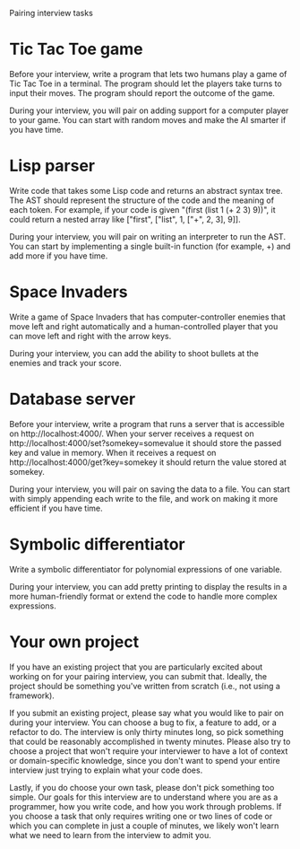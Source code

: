 Pairing interview tasks

# Tic Tac Toe game

Before your interview, write a program that lets two humans play a game of Tic Tac Toe in a terminal. The program should let the players take turns to input their moves. The program should report the outcome of the game.

During your interview, you will pair on adding support for a computer player to your game. You can start with random moves and make the AI smarter if you have time.

# Lisp parser

Write code that takes some Lisp code and returns an abstract syntax tree. The AST should represent the structure of the code and the meaning of each token. For example, if your code is given "(first (list 1 (+ 2 3) 9))", it could return a nested array like ["first", ["list", 1, ["+", 2, 3], 9]].

During your interview, you will pair on writing an interpreter to run the AST. You can start by implementing a single built-in function (for example, +) and add more if you have time.

# Space Invaders

Write a game of Space Invaders that has computer-controller enemies that move left and right automatically and a human-controlled player that you can move left and right with the arrow keys.

During your interview, you can add the ability to shoot bullets at the enemies and track your score.

# Database server

Before your interview, write a program that runs a server that is accessible on http://localhost:4000/. When your server receives a request on http://localhost:4000/set?somekey=somevalue it should store the passed key and value in memory. When it receives a request on http://localhost:4000/get?key=somekey it should return the value stored at somekey.

During your interview, you will pair on saving the data to a file. You can start with simply appending each write to the file, and work on making it more efficient if you have time.

# Symbolic differentiator

Write a symbolic differentiator for polynomial expressions of one variable.

During your interview, you can add pretty printing to display the results in a more human-friendly format or extend the code to handle more complex expressions.

# Your own project

If you have an existing project that you are particularly excited about working on for your pairing interview, you can submit that. Ideally, the project should be something you've written from scratch (i.e., not using a framework).

If you submit an existing project, please say what you would like to pair on during your interview. You can choose a bug to fix, a feature to add, or a refactor to do. The interview is only thirty minutes long, so pick something that could be reasonably accomplished in twenty minutes. Please also try to choose a project that won't require your interviewer to have a lot of context or domain-specific knowledge, since you don't want to spend your entire interview just trying to explain what your code does.

Lastly, if you do choose your own task, please don't pick something too simple. Our goals for this interview are to understand where you are as a programmer, how you write code, and how you work through problems. If you choose a task that only requires writing one or two lines of code or which you can complete in just a couple of minutes, we likely won't learn what we need to learn from the interview to admit you.
